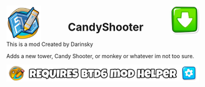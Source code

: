 <a href="https://github.com/doombubbles/template-mod/releases/latest/download/CandyShooter.dll">
    <img align="left" alt="Icon" height="90" src="Icon.png">
    <img align="right" alt="Download" height="75" src="https://raw.githubusercontent.com/gurrenm3/BTD-Mod-Helper/master/BloonsTD6%20Mod%20Helper/Resources/DownloadBtn.png">
</a>

<h1 align="center">CandyShooter</h1>

This is a mod Created by Darinsky

Adds a new tower, Candy Shooter, or monkey or whatever im not too sure.


[![Requires BTD6 Mod Helper](https://raw.githubusercontent.com/gurrenm3/BTD-Mod-Helper/master/banner.png)](https://github.com/gurrenm3/BTD-Mod-Helper#readme)
